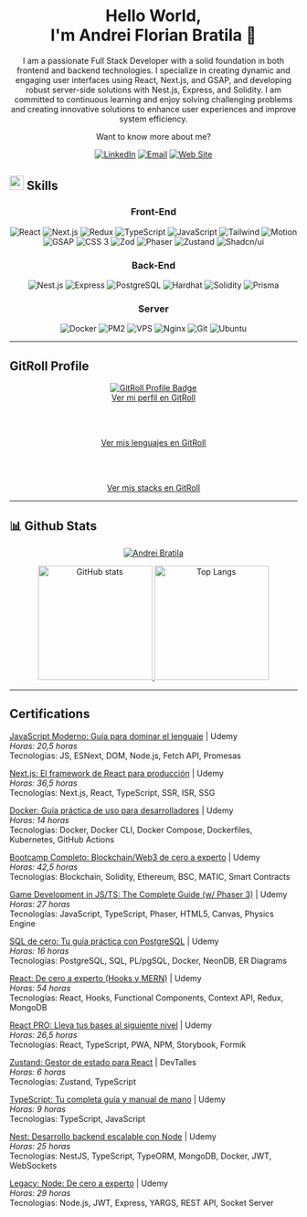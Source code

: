 <div align="center">

# Hello World, <br> I'm Andrei Florian Bratila 👋

</div>

<div align="center">

I am a passionate Full Stack Developer with a solid foundation in both frontend and backend technologies. I specialize in creating dynamic and engaging user interfaces using React, Next.js, and GSAP, and developing robust server-side solutions with Nest.js, Express, and Solidity. I am committed to continuous learning and enjoy solving challenging problems and creating innovative solutions to enhance user experiences and improve system efficiency.

Want to know more about me?

[![LinkedIn](https://img.shields.io/badge/LinkedIn-0077B5?style=for-the-badge&logo=linkedin&logoColor=white)](https://www.linkedin.com/in/andrei-florian-bratila/)
[![Email](https://img.shields.io/badge/Email-D14836?style=for-the-badge&logo=gmail&logoColor=white)](mailto:andreiflorianbratila@gmail.com)
[![Web Site](https://img.shields.io/badge/Web-Site-37a779?style=for-the-badge&logoColor=white)](https://andreiflorianbratila.dev)

</div>

## <img src="https://media.giphy.com/media/QssGEmpkyEOhBCb7e1/giphy.gif" width="25px"> Skills

<div align="center">

### Front-End

![React](https://img.shields.io/badge/React-grey?style=for-the-badge&logo=react)
![Next.js](https://img.shields.io/badge/Next.js-grey?style=for-the-badge&logo=next.js)
![Redux](https://img.shields.io/badge/Redux-grey?style=for-the-badge&logo=redux)
![TypeScript](https://img.shields.io/badge/TypeScript-grey?style=for-the-badge&logo=typescript)
![JavaScript](https://img.shields.io/badge/JavaScript-grey?style=for-the-badge&logo=javascript)
![Tailwind](https://img.shields.io/badge/Tailwind-grey?style=for-the-badge&logo=tailwindcss)
![Motion](https://img.shields.io/badge/Motion-grey?style=for-the-badge&logo=motion)
![GSAP](https://img.shields.io/badge/GSAP-grey?style=for-the-badge&logo=gsap)
![CSS 3](https://img.shields.io/badge/CSS%203-grey?style=for-the-badge&logo=css3)
![Zod](https://img.shields.io/badge/Zod-grey?style=for-the-badge&logo=zod)
![Phaser](https://img.shields.io/badge/Phaser-grey?style=for-the-badge&logo=phaser)
![Zustand](https://img.shields.io/badge/Zustand-grey?style=for-the-badge&logo=zustand)
![Shadcn/ui](https://img.shields.io/badge/Shadcn/ui-grey?style=for-the-badge&logo=shadcn)

### Back-End

![Nest.js](https://img.shields.io/badge/Nest.js-grey?style=for-the-badge&logo=nestjs)
![Express](https://img.shields.io/badge/Express-grey?style=for-the-badge&logo=express)
![PostgreSQL](https://img.shields.io/badge/PostgreSQL-grey?style=for-the-badge&logo=postgresql)
![Hardhat](https://img.shields.io/badge/Hardhat-grey?style=for-the-badge&logo=hardhat)
![Solidity](https://img.shields.io/badge/Solidity-grey?style=for-the-badge&logo=solidity)
![Prisma](https://img.shields.io/badge/Prisma-grey?style=for-the-badge&logo=prisma)

### Server

![Docker](https://img.shields.io/badge/Docker-grey?style=for-the-badge&logo=docker)
![PM2](https://img.shields.io/badge/PM2-grey?style=for-the-badge&logo=pm2)
![VPS](https://img.shields.io/badge/VPS-grey?style=for-the-badge&logo=vps)
![Nginx](https://img.shields.io/badge/Nginx-grey?style=for-the-badge&logo=nginx)
![Git](https://img.shields.io/badge/Git-grey?style=for-the-badge&logo=git)
![Ubuntu](https://img.shields.io/badge/Ubuntu-grey?style=for-the-badge&logo=ubuntu)

</div>

---
## GitRoll Profile

<div align="center">

<a href="https://gitroll.io/profile/uUG5yh4WITkMG3Na7MifqhvT0vvP2" target="_blank">
  <img src="https://gitroll.io/api/badges/profiles/v1/uUG5yh4WITkMG3Na7MifqhvT0vvP2?theme=light" alt="GitRoll Profile Badge"/>
</a>

<br />

<a href="https://gitroll.io/profile/uUG5yh4WITkMG3Na7MifqhvT0vvP2" target="_blank">
  Ver mi perfil en GitRoll
</a>

<br /><br />

<!-- Enlace a los lenguajes que usas -->
<a href="https://gitroll.io/profile/uUG5yh4WITkMG3Na7MifqhvT0vvP2/languages" target="_blank">
  Ver mis lenguajes en GitRoll
</a>

<br /><br />

<!-- Enlace a tus stacks de tecnologías -->
<a href="https://gitroll.io/profile/uUG5yh4WITkMG3Na7MifqhvT0vvP2/stacks" target="_blank">
  Ver mis stacks en GitRoll
</a>

</div>

---

## 📊 Github Stats

<p align="center">
    <a href="https://github.com/AndreiBratila"><img src="https://github-profile-summary-cards.vercel.app/api/cards/profile-details?username=AndreiBratila&theme=radical" alt="Andrei Bratila"/></a>
</p>

<p align="center">
  <a href="https://github.com/AndreiBratila">
    <img src="https://github-readme-stats.vercel.app/api?username=AndreiBratila&show_icons=true&theme=radical"  height="200" alt="GitHub stats"/>
  </a>
  <a href="https://github.com/AndreiBratila">
    <img src="https://github-readme-stats.vercel.app/api/top-langs/?username=AndreiBratila&layout=compact&theme=radical" height="200"  alt="Top Langs"/>
  </a>
</p>

---

## Certifications

[JavaScript Moderno: Guía para dominar el lenguaje](https://www.udemy.com/certificate/UC-a7d54d55-9b88-4cda-b2e5-6f6b996e4edc/) | Udemy  
*Horas: 20,5 horas*  
Tecnologías: JS, ESNext, DOM, Node.js, Fetch API, Promesas

[Next.js: El framework de React para producción](https://www.udemy.com/certificate/UC-1ddab3f0-2635-48ea-b27a-4f32c502d7f1/) | Udemy  
*Horas: 36,5 horas*  
Tecnologías: Next.js, React, TypeScript, SSR, ISR, SSG

[Docker: Guía práctica de uso para desarrolladores](https://www.udemy.com/certificate/UC-13e4bd2d-1806-44e2-bc67-d6a2f30d76f4/) | Udemy  
*Horas: 14 horas*  
Tecnologías: Docker, Docker CLI, Docker Compose, Dockerfiles, Kubernetes, GitHub Actions

[Bootcamp Completo: Blockchain/Web3 de cero a experto](https://www.udemy.com/certificate/UC-447ef0a0-d03d-4154-8073-1e2f717d0dae/) | Udemy  
*Horas: 42,5 horas*  
Tecnologías: Blockchain, Solidity, Ethereum, BSC, MATIC, Smart Contracts

[Game Development in JS/TS: The Complete Guide (w/ Phaser 3)](https://www.udemy.com/certificate/UC-c7b9fe67-69ca-43c1-b36c-f36a17f503aa/) | Udemy  
*Horas: 27 horas*  
Tecnologías: JavaScript, TypeScript, Phaser, HTML5, Canvas, Physics Engine

[SQL de cero: Tu guía práctica con PostgreSQL](https://www.udemy.com/certificate/UC-17421f0f-ec1e-454e-8c7c-3534fd34a719/) | Udemy  
*Horas: 16 horas*  
Tecnologías: PostgreSQL, SQL, PL/pgSQL, Docker, NeonDB, ER Diagrams

[React: De cero a experto (Hooks y MERN)](https://www.udemy.com/certificate/UC-c021dc91-d43a-4c33-a970-fc72b0fdd127/) | Udemy  
*Horas: 54 horas*  
Tecnologías: React, Hooks, Functional Components, Context API, Redux, MongoDB

[React PRO: Lleva tus bases al siguiente nivel](https://www.udemy.com/certificate/UC-ac15288a-e75a-44ec-916b-dfb103066be6/) | Udemy  
*Horas: 26,5 horas*  
Tecnologías: React, TypeScript, PWA, NPM, Storybook, Formik

[Zustand: Gestor de estado para React](https://cursos.devtalles.com/certificates/vnxzuvtwqs) | DevTalles  
*Horas: 6 horas*  
Tecnologías: Zustand, TypeScript

[TypeScript: Tu completa guía y manual de mano](https://www.udemy.com/certificate/UC-78634e0f-8726-4e87-9609-bf511642f44c/) | Udemy  
*Horas: 9 horas*  
Tecnologías: TypeScript, JavaScript

[Nest: Desarrollo backend escalable con Node](https://www.udemy.com/certificate/UC-06c4e735-1dc5-4dbd-82a3-c4268b3001c0/) | Udemy  
*Horas: 25 horas*  
Tecnologías: NestJS, TypeScript, TypeORM, MongoDB, Docker, JWT, WebSockets

[Legacy: Node: De cero a experto](https://www.udemy.com/certificate/UC-7e7b92c4-8d07-4426-9ce2-69f42b6d13c7/) | Udemy  
*Horas: 29 horas*  
Tecnologías: Node.js, JWT, Express, YARGS, REST API, Socket Server



